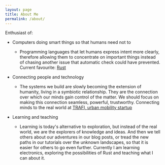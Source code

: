 ```yaml
---
layout: page
title: About Me
permalink: /about/
---
```


Enthusiast of:

- Computers doing smart things so that humans need not to

    * Programming languages that let humans express intent more clearly, 
    therefore allowing them to concentrate on important things instead of
    chasing another issue that automatic check could have prevented. Current
    favourite: [Rust](https://www.rust-lang.org)
    
- Connecting people and technology

    * The systems we build are slowly becoming the extension of humanity,
    living in a symbiotic relationship. They are the connection over which
    our minds gain control of the matter. We should focus on making this 
    connection seamless, powerful, trustworthy. Connecting minds to the real
    world at [TRAFI, urban mobility startup](https://www.trafi.com)
    
- Learning and teaching

    * Learning is today's alternative to exploration, but instead of the real
    world, we are the explorers of knowledge and ideas. And then we tell
    others about our adventures in our blog posts, or tread the new paths
    in our tutorials over the unknown landscapes, so that it is easier for 
    others to go even further. Currently I am learning electronics, exploring
    the possibilities of Rust and teaching what I can about it.
